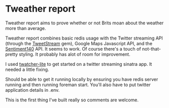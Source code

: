 Tweather report
===============

Tweather report aims to prove whether or not Brits moan about the weather more than 
average.

Tweather report combines basic redis usage with the Twitter streaming 
API (through the [TweetStream](https://github.com/intridea/tweetstream) gem), 
Google Maps Javascript API, and the [Sentiment140](http://help.sentiment140.com/api) 
API. It seems to work. Of course there's a touch of not-that-pretty styling. It 
probably has alot of room for improvement.

I used [twatcher-lite](https://github.com/digitalhobbit/twatcher-lite) to get 
started on a twitter streaming sinatra app. It needed a little fixing.

Should be able to get it running locally by ensuring you have redis server 
running and then running foreman start. You'll also have to put twitter 
application details in .env.

This is the first thing I've built really so comments are welcome.
